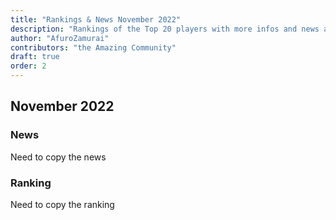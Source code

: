 ```yaml
---
title: "Rankings & News November 2022"
description: "Rankings of the Top 20 players with more infos and news about occurences from October to November 2022"
author: "AfuroZamurai"
contributors: "the Amazing Community"
draft: true
order: 2
---
```


## November 2022

### News

Need to copy the news

### Ranking

Need to copy the ranking